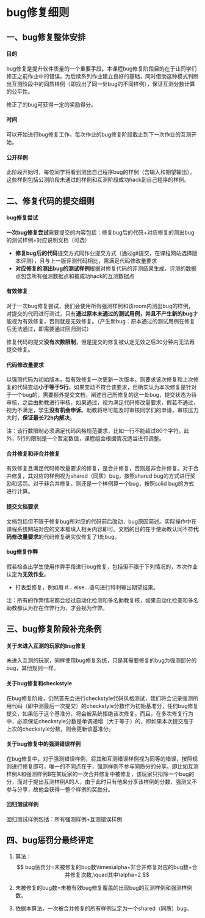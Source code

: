 # bug修复细则

## 一、bug修复整体安排

#### 目的

bug修复是提升软件质量的一个重要手段。本课程bug修复阶段目的在于让同学们修正之前作业中的错误，为后续系列作业建立良好的基础，同时借助这种模式判断出互测阶段中的同质样例（即找出了同一处bug的不同样例），保证互测分数计算的公平性。

修正了的bug可获得一定的奖励得分。

#### 时间

可以开始进行bug修复工作，每次作业的bug修复阶段截止到下一次作业的互测开始。

#### 公开样例

此阶段开始时，每位同学将看到测出自己程序bug的样例（含输入和期望输出）。这些样例包括公测阶段未通过的样例和互测阶段成功hack到自己程序的样例。

## 二、修复代码的提交细则

#### bug修复尝试

**一次bug修复尝试**需要提交的内容包括：修复bug后的代码+对应修复的测出bug的测试样例+对应说明文档（可选）

- **修复bug后的代码**提交方式同作业提交方式（通过git提交，在课程网站选择版本评测），且与上一版评测代码相比，需满足代码修改量要求
- **对应修复的测出bug的测试样例**根据对修复代码的评测结果生成，评测的数据点包含所有强测数据点和被成功hack的互测数据点

#### 有效修复

对于一次bug修复尝试，我们会使用所有强测样例和该room内测出bug的样例，对提交的代码进行测试，只有**通过原本未通过的测试用例，并且不产生新的bug**才能视为有效修复，否则就是无效修复。（产生新bug：原本通过的测试用例在修复后无法通过，即需要通过回归测试）

修复代码的提交**没有次数限制**，但是提交的修复被认定无效之后30分钟内无法再提交修复。

#### 代码修改量要求

以强测代码为初始版本，每有效修复一次更新一次版本，则要求该次修复和上次修复的代码变动**小于等于5行**。如果变动不符合该要求，但确实认为本次修复是针对于一个bug的，需要额外提交文档，阐述自己所修复的这一处bug，提交状态为待审核，之后由助教进行审核，如果通过，视为满足代码修改量要求，假若不通过，视为不满足，学生**没有机会申诉**。助教将尽可能及时审核同学们的申请，审核压力大时，**保证最长72h内解决**。

注：该行数限制必须满足代码风格规范要求，比如一行不能超过80个字符。此外，5行的限制是一个暂定数值，课程组会根据情况适当进行调整。

#### **合并修复和非合并修复**

有效修复且满足代码修改量要求的修复，是合并修复，否则是非合并修复。对于合并修复，其对应的样例视为shared（同质）bug，按照shared bug的方式进行奖励和惩罚。对于非合并修复，则还是一个样例算一个bug，按照solid bug的方式进行计算。

#### 提交文档要求

文档包括但不限于修复bug所对应的代码前后改动，bug原因简述。实际操作中在课程系统网站对应的文本框填入相关内容即可。文档的目的在于使助教认同不符**代码修改量要求**的代码修复确实仅修复了1处bug。

#### bug修复作弊

假若检查出学生使用作弊手段进行bug修复，包括但不限于下列情况的，本次作业认定为**无效作业**。

- 打表型修复，例如用 if... else...语句进行特判输出期望结果。

注：所有的作弊情况都会经过自动化检测和多名助教复核，如果自动化检查和多名助教都认为存在作弊行为，才会视为作弊。

## 三、bug修复阶段补充条例

#### 关于未进入互测的玩家的bug修复
 未进入互测的玩家，同样使用bug修复系统，只是其需要修复的bug为强测部分的bug，其他规则一样。

#### 关于bug修复和checkstyle
在bug修复阶段，仍然首先会进行checkstyle代码风格测试，我们将会记录强测所用代码（即中测最后一次提交）的checkstyle分数作为初始基准分，任何bug修复提交，如果低于这个基准分，将会被系统拒绝该次修复。而且，在多次修复行为中，必须保证checkstyle分数是单调递增（大于等于）的，即如果本次提交高于上次的checkstyle分数，则会更新该基准分。

#### 关于bug修复中的强测错误样例
在bug修复中，对于强测错误样例，将其和互测错误样例视为同等的错误，按照规则进行修复即可，唯一的不同点在于，强测样例不参与同质分的分享。即比如互测样例A和强测样例B在某玩家的一次合并修复中被修复，该玩家只扣除一个bug的分，而对于提出互测样例A的人，由于此时只有他来分享该样例的分数，强测又不参与分享，故他会获得一整个样例的奖励分。

#### 回归测试样例

回归测试样例包括：所有强测样例+互测错误样例

## 四、bug惩罚分最终评定

1. 算法：
   $$
   bug惩罚分=未被修复的bug数\times\alpha+非合并修复对应的bug数+合并修复次数,\quad其中\alpha=2
   $$

2. 未被修复的bug数=未被有效bug修复覆盖的出现bug的互测样例和强测样例数。

3. 依据本算法，一次被合并修复的所有样例认定为一个shared（同质）bug。

